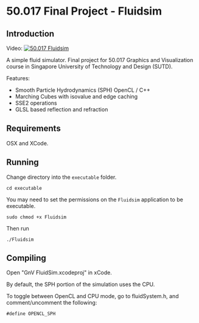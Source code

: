 50.017 Final Project - Fluidsim
===============================

Introduction
------------

Video:
[![50.017 Fluidsim](http://img.youtube.com/vi/gq1194HM_N0/0.jpg)](http://www.youtube.com/watch?v=gq1194HM_N0 "50.017 Fluidsim Video:")

A simple fluid simulator.
Final project for 50.017 Graphics and Visualization course in Singapore University of Technology and Design (SUTD).

Features:
- Smooth Particle Hydrodynamics (SPH) OpenCL / C++
- Marching Cubes with isovalue and edge caching
- SSE2 operations
- GLSL based reflection and refraction

Requirements
------------

OSX and XCode.

Running
-------

Change directory into the `executable` folder.

    cd executable

You may need to set the permissions on the `Fluidsim` application to be executable.

    sudo chmod +x Fluidsim

Then run

    ./Fluidsim

Compiling
---------

Open "GnV FluidSim.xcodeproj" in xCode.

By default, the SPH portion of the simulation uses the CPU. 

To toggle between OpenCL and CPU mode, go to fluidSystem.h, and comment/uncomment the following:

    #define OPENCL_SPH

